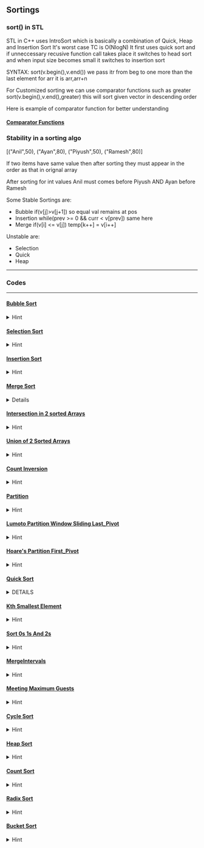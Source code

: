 ## Sortings 

### sort() in STL

STL in C++ uses IntroSort which is basically a combination of Quick, Heap and Insertion Sort
It's worst case TC is O(NlogN)
It first uses quick sort and if unneccessary recusive function call takes place it switches to head sort and when input size becomes small it switches to insertion sort<br>

SYNTAX: sort(v.begin(),v.end()) we pass itr from beg to one more than the last element for arr it is arr,arr+n

For Customized sorting we can use comparator functions such as greater<int>
sort(v.begin(),v.end(),greater<int>) this will sort given vector in descending order 

Here is example of comparator function for better understanding

#### [Comparator Functions](codes/Sortings/comparatorFuncn.cpp)

### Stability in a sorting algo

[("Anil",50), ("Ayan",80), ("Piyush",50), ("Ramesh",80)]

If two items have same value then after sorting they must appear in the order as that in orignal array

After sorting for int values Anil must comes before Piyush AND Ayan before Ramesh

Some Stable Sortings are:<br>
- Bubble if(v[j]>v[j+1]) so equal val remains at pos<br>
- Insertion while(prev >= 0 && curr < v[prev]) same here<br>
- Merge if(v[i] <= v[j]) temp[k++] = v[i++]<br>

Unstable are:<br>
- Selection<br>
- Quick<br>
- Heap<br>

--- 
### Codes 
--- 

#### [Bubble Sort](codes/Sortings/BubbleSort.cpp)
<details>
<summary>Hint</summary>

    //TC = O(Nsq)

    for each i before n-1
        chk if v[j] > v[j+1] then swap up to n-1-i 
    
    Can Use isSwapped boolean var to optimize the code 



</details>

#### [Selection Sort](codes/Sortings/SelectionSort.cpp)
<details>
<summary>Hint</summary>

    TC: O(Nsq) even in best case

    Less memory writes as compared to other famous algo except Cycle Sort

    Basic idea for implementation of Heap Sort

    Not Stable AND In Place Algo (Means no extra space required)

    IDEA IS:

    for i = 0 to n-1 loop 
    let a tempidx = i
    we will find the idx of element in j var loop that should be in ith index in Sorted Array
        example when arr is sorted we will find next minimum element
    
    after second loop we will swap the v[i] with v[tempidx]



</details>

#### [Insertion Sort](codes/Sortings/InsertoinSort.cpp)
<details>
<summary>Hint</summary>

  
    TC: O(Nsq) Big O(n) in best case when arr is already sorted
    Inplace and Stable
    Used in practise for small n

    IDEA:

    We know that a single element is always sorted so we assume 0th idx as sorted part

    then we start i from 1 and store curr val and prev idx as i-1

    while(prev >= 0 && curr < v[prev]) is used to find the correct position and shift other for placing curr in sorted part
    
    then we insert curr at sorted part by using v[prev+1] = v[prev];

    Every time length of sorted part inc by 1



</details>

#### [Merge Sort](codes/Sortings/MergeSort.cpp)

<details><summary>Details</summary>

    Divide and Conquer, Stable, O(nlogn) and O(n) aux space [Alloc and Dealloc]
    Well suited for linked list works in O(1) aux space
    Used in external sorting
    In general for arrays quick sort outperforms due to fast random access

    IDEA:
    Recurisively merge sort will sort left part of arr ,i.e. si to mid
                    and right part ,i.e. mid+1,ei
        
    Finally we have to implement a merge funcn that will merge two sorted parts as merge(v,si,mid,ei)
        Merge() will use a temp arr to store sorted items and itr k to traverse on it
                itr i to treverse in left and j for right

                firstly it will copy smaller elements from both arrays until one of them gets empty
                then it will copy remaining elements to temp

                Finally store temp elements from k = 0 , k<ei-si+1  to i = si to i = ei in v

   
</details>

  





#### [Intersection in 2 sorted Arrays](codes/Sortings/Intersection2SortedArr.cpp)
<details>
<summary>Hint</summary>

  
   As we do in merge funcn 2 pointers approach we will print v1[i] == v2[j] holds o/w inc smaller values itr by 1

   To avoid duplicated we can add if(i>0 && v1[i] == v1[i-1])skipp means i++

   


</details>

#### [Union of 2 Sorted Arrays](codes/Sortings/UnionOf2Arr.cpp)
<details>
<summary>Hint</summary>

    Same as intersection but we will avoid intersections from both v1 and v2
    Also we have to add remaining elements if any and add them without there duplicates
    


</details>


#### [Count Inversion](codes/Sortings/CountInversionInArr.cpp)
<details>
<summary>Hint</summary>

    Use concept of merge in mergeSort

    Inversion means for an element how many smaller elements are present on right side of it

    when we are taking a right part of element before left part 
    we are getting the inversion from ith part to mid

    so increment the ans while doing this by ans += (mid-si+1) - (i-si+1)
    when v[j]<v[i] happens and you add v[j] to temp 




</details>

#### [Partition](codes/Sortings/Partition.cpp)
<details>
<summary>Hint</summary>

    Partition refers that for a fixed element(pivot) in array left elements should be smaller than pivot
    and right elements should be greater 

    this can be achieved by Naive Partition in which you make a temp[]
    first traverse and store smaller elements in temp
    then again traverse and store larger elements in temp

    copy elements of temp in initial arr and get results or return i


    Else what we can do id take v[idx] as pivot and count no of smaller elements from pivot

    pvtIdx = count //correct index for pivot
    swap v[idx],v[pvtIdx]

    si = 0, ei = v.size()-1;

    while(si<ei){
        while(v[si]<pvt)si++;

        while(v[ei]>pvt)ei--;

        swap(v[si],v[ei]);
        si++;ei--;
    }

    try to have this so that lesser elements remain in left and greater in right of pivot
    



</details>

#### [Lumoto Partition Window Sliding Last_Pivot](codes/Sortings/LomutoPartition_WindowSlididngAssumLastPivotAlways.cpp)
<details>
<summary>Hint</summary>

    take last element as pivot 

    ll i = -1;

    for(j = 0; j <= ei; j++){

        if(v[j]<pivot){
            //increase the window of smaller elements by 1
            i++;

            swap(v[i],v[j]);
        }
    }
    //take pivot to its right position
    swap(v[i+1],v[ei]);

    at last return i+1;

    //When you do Lumoto Partition it is gauranteed that pivot element will be in its correct position



</details>

#### [Hoare's Partition First_Pivot](codes/Sortings/HoarePartition_FirstPivot.cpp)
<details>
<summary>Hint</summary>
   
    Doesn't ensure that pivot will be at right position 
    Take first element as pivot and do the following


    i = si-1; j = ei+1;

    while(true){
        do{
            i++;
        }while(v[i]<pivot);

        do{
            j--;
        }while(v[i]>pivot);

        if(i>=j)return j;

        swap(v[i],v[j]);
    }

    //works faster than other partitions
    //puts smaller or equal elements on left, graeter or equal elements on right




</details>



#### [Quick Sort](codes/Sortings/QuickSort.cpp)
<details><summary>DETAILS</summary>

    Divide & Conquer: not always divide in half
    Avg Case TC O(NlogN) Worst Case O(Nsq)
    Still considered faster due to:
    
    InPlace except recursive function call stack
    Cache friendly, Tail Recursive

    key function is partition


    qSort(v,si,ei){
        if(si>=ei){
            return; //atleast two elements required
        }

        p = partition(v,si,ei);
        qSort(v,si,p-1); //if Hoare then qSort(v,si,p)
        qSort(v,p+1,ei);
    }
    Quick Sort is not a Stable algo howevere with Naive partition it is stable but quite costly

    To avoid worst case such that array is already arranged in ascending order we can take random pivot element 

</details>




#### [Kth Smallest Element](codes/Sortings/KthSmallestElement.cpp)
<details>
<summary>Hint</summary>

    Think of lumoto partition it ensures that smaller elements will be in left

    first approach is to sort array and return arr[k-1];

    else what we can do is applying lumoto partition in such a way as we apply binary search



    while(si<ei)
    p = partition(v,si,ei)

    if we have returned index by lumoto partition as k-1 means we reached ans

    o/w if it is > k-1 means that idx has more count of lesser numbers so move to left 
    i.e. ei = p-1;

    else si = p+1 //moved to right





</details>

#### [Sort 0s 1s And 2s](codes/Sortings/Sort0s1sAnd2s.cpp)
<details>
<summary>Hint</summary>

    To sort 0s 1s and 2s we will keep two windows by i and mid 
    that will ensure that from 0 to i-1 0s are present
    from i to mid-1 1s are present always

    initialize i = 0, mid = 0, ei = v.size()-1;

    while(mid<=ei){

        if(v[mid] == 0){
            i++;
            mid++;
        }
        else if(v[mid] == 1){
            mid++;
        }
        else{
            swap(v[ei],v[mid]);
            ei--;

            //here we have not increased the mid window size of 1s because we sent 2 to the last
            //but we will process the swapped element came to mid once again
        }
    }



</details>


#### [MergeIntervals](codes/Sortings/MergeIntervals.cpp)
<details>
<summary>Hint</summary>

  
    sort given pairs of intervals according to the first value and check if curr.second merges with next.first or not
    



</details>

#### [Meeting Maximum Guests](codes/Sortings/MeetMaximumGuest.cpp)
<details>
<summary>Hint</summary>

  
    merge arrival and departure after sorting that will ensure
    that arrival of every guest is increasing the count of current guests by 1 and departure is decreasing take max count possible




</details>

#### [Cycle Sort](codes/Sortings/CycleSort.cpp)
<details>
<summary>Hint</summary>


    It can also be used to count minimum number of swaps/memory writes to sort the array

        Cycle Sort for Distinct elements present in the array
        Choose current position as cycle start and current item 
        to find the right position of item count number of lesser items after the current present in the array

        move item to its correct position and choose the correct position's element as item

        repeat the process until a cycle form i.e. cs = correct pos

        increment the index and do the same

        TC-> O(Nsq) in all best,avg,worst cases
        AS-> O(1)




</details>

#### [Heap Sort](codes/Sortings/HeapSort.cpp)
<details>
<summary>Hint</summary>

  
    First step is to build Max Heap to do this we have to heapify all the non leaf childs from the bottom

    heapify means that child should be smaller than parents

    after that one by one move the largest element to the last of the array
    to do this simply swap(v[0],v[last]) last--;
    now we need to heapify the structure again so call heapify(v,last,0)

    left child is i*2+1
    right child is i*2+2

    It is the extension of Selection sort uses Heap Structure




</details>

#### [Count Sort](codes/Sortings/CountSort.cpp)
<details>
<summary>Hint</summary>

    
    TC-> O(N+K)
    Used when elements present in the array are in range k comparable to n

    We maintain a count array of size k which counts frequency of elements

    To maintain stabilty what we can do is we can use prefix sum of count elemnts 

    we will maintain an output arr of size n 
    and start traversing from the last index 
    we will place the current element from v in output using prefix of count to find correct position and decrease the count of that element by 1

    at last we will copy elements from output to original array 




</details>

#### [Radix Sort](codes/Sortings/RadixSort.cpp)
<details>
<summary>Hint</summary>

  
    It increases the range for counting sort basically it calc the no of digits say d in maximum element
    and use counting sort that number of time for every digits from last

    TC-> O(d*(N+b)) where be is range of digits commonly 10 (0 to 9) for decimal rep
    we can use (v[i]/place)%10 to find index
    



</details>

#### [Bucket Sort](codes/Sortings/BucketSort.cpp)
<details>
<summary>Hint</summary>

  
    It is very useful for uniformly distributed items 

    we make k buckets divide its range uniformly from 0 to maxi+1 EXAMPLE: 0 to 99 we have range of 10  for k = 10 and 20 for k = 5 

    we use vector<vector<ll>> v(k) // that is vector of buckets

    we traverse original array and place items in respective buckets
    sort each bucket individually
    then merge and copy the elements to the original one

    TC -> O(N) if k is range of n
    O(nsq) if we use insertion sort and data is strongly non uniformly distributed




</details>
